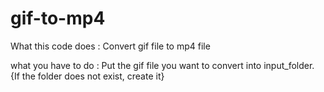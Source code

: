# gif-to-mp4
What this code does : Convert gif file to mp4 file

what you have to do : Put the gif file you want to convert into input_folder.
{If the folder does not exist, create it}
